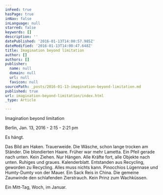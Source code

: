 ```yaml
---
inFeed: true
hasPage: true
inNav: false
inLanguage: null
starred: false
keywords: []
description: ''
datePublished: '2016-01-13T14:00:57.985Z'
dateModified: '2016-01-13T14:00:47.648Z'
title: Imagination beyond limitation
author: []
authors: []
publisher:
  name: null
  domain: null
  url: null
  favicon: null
sourcePath: _posts/2016-01-13-imagination-beyond-limitation.md
published: true
url: imagination-beyond-limitation/index.html
_type: Article

---
```

Imagination beyond limitation

Berlin, Jan. 13, 2016 - 2:15 - 2:21 pm

Es hängt. 

Das Bild am Haken. Trauerweide. Die Wäsche, schon lange 
trocken am Ständer. Die blondierten Haare. Früher war mehr Lametta. Ein 
Pfeil gerade nach unten. Kein Ziehen. Nur Hängen. Alle Kräfte fort, alle
Objekte nach unten. Ruhiges und graues. Kalenderblatt. Entstanden aus 
Recycling, geworden zu Recycling. Alles muss nichts kann. Pinocchios 
Lügennase und Humty-Dumty von der Mauer. Ein Sack Reis in China. Die 
gemeine Zaunwinde den schlafenden Zierstrauch. Kein Prinz zum 
Wachküssen.

Ein Mitt-Tag, Woch, im Januar.